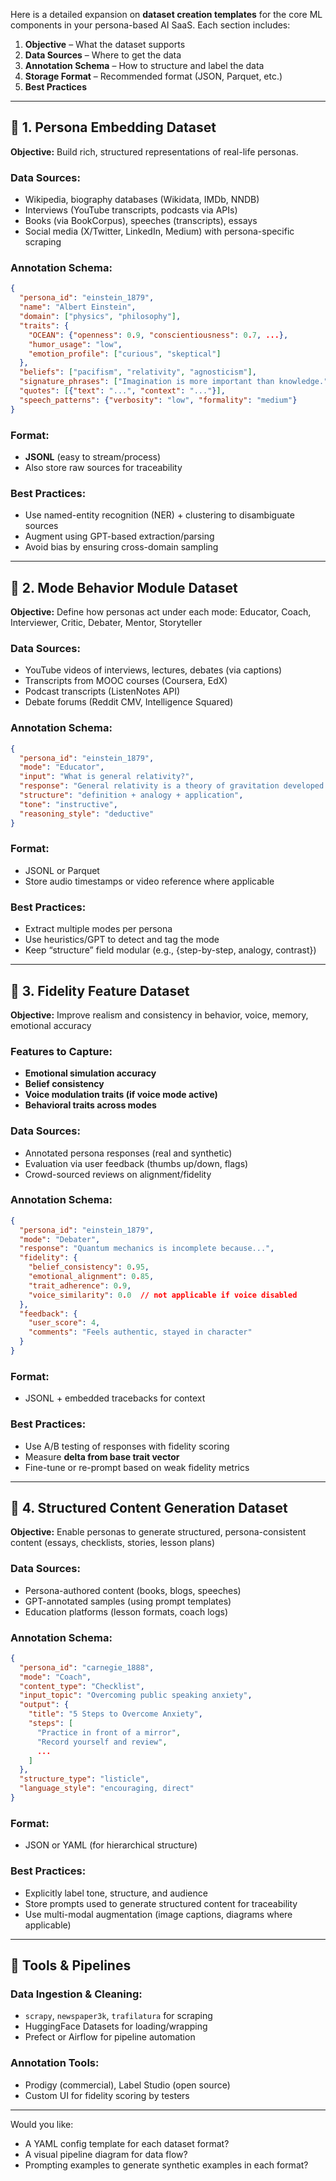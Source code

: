 Here is a detailed expansion on **dataset creation templates** for the core ML components in your persona-based AI SaaS. Each section includes:

1. **Objective** – What the dataset supports
2. **Data Sources** – Where to get the data
3. **Annotation Schema** – How to structure and label the data
4. **Storage Format** – Recommended format (JSON, Parquet, etc.)
5. **Best Practices**

---

## 🧠 1. Persona Embedding Dataset

**Objective:** Build rich, structured representations of real-life personas.

### Data Sources:

* Wikipedia, biography databases (Wikidata, IMDb, NNDB)
* Interviews (YouTube transcripts, podcasts via APIs)
* Books (via BookCorpus), speeches (transcripts), essays
* Social media (X/Twitter, LinkedIn, Medium) with persona-specific scraping

### Annotation Schema:

```json
{
  "persona_id": "einstein_1879",
  "name": "Albert Einstein",
  "domain": ["physics", "philosophy"],
  "traits": {
    "OCEAN": {"openness": 0.9, "conscientiousness": 0.7, ...},
    "humor_usage": "low",
    "emotion_profile": ["curious", "skeptical"]
  },
  "beliefs": ["pacifism", "relativity", "agnosticism"],
  "signature_phrases": ["Imagination is more important than knowledge."],
  "quotes": [{"text": "...", "context": "..."}],
  "speech_patterns": {"verbosity": "low", "formality": "medium"}
}
```

### Format:

* **JSONL** (easy to stream/process)
* Also store raw sources for traceability

### Best Practices:

* Use named-entity recognition (NER) + clustering to disambiguate sources
* Augment using GPT-based extraction/parsing
* Avoid bias by ensuring cross-domain sampling

---

## 🧠 2. Mode Behavior Module Dataset

**Objective:** Define how personas act under each mode: Educator, Coach, Interviewer, Critic, Debater, Mentor, Storyteller

### Data Sources:

* YouTube videos of interviews, lectures, debates (via captions)
* Transcripts from MOOC courses (Coursera, EdX)
* Podcast transcripts (ListenNotes API)
* Debate forums (Reddit CMV, Intelligence Squared)

### Annotation Schema:

```json
{
  "persona_id": "einstein_1879",
  "mode": "Educator",
  "input": "What is general relativity?",
  "response": "General relativity is a theory of gravitation developed...",
  "structure": "definition + analogy + application",
  "tone": "instructive",
  "reasoning_style": "deductive"
}
```

### Format:

* JSONL or Parquet
* Store audio timestamps or video reference where applicable

### Best Practices:

* Extract multiple modes per persona
* Use heuristics/GPT to detect and tag the mode
* Keep “structure” field modular (e.g., {step-by-step, analogy, contrast})

---

## 🧠 3. Fidelity Feature Dataset

**Objective:** Improve realism and consistency in behavior, voice, memory, emotional accuracy

### Features to Capture:

* **Emotional simulation accuracy**
* **Belief consistency**
* **Voice modulation traits (if voice mode active)**
* **Behavioral traits across modes**

### Data Sources:

* Annotated persona responses (real and synthetic)
* Evaluation via user feedback (thumbs up/down, flags)
* Crowd-sourced reviews on alignment/fidelity

### Annotation Schema:

```json
{
  "persona_id": "einstein_1879",
  "mode": "Debater",
  "response": "Quantum mechanics is incomplete because...",
  "fidelity": {
    "belief_consistency": 0.95,
    "emotional_alignment": 0.85,
    "trait_adherence": 0.9,
    "voice_similarity": 0.0  // not applicable if voice disabled
  },
  "feedback": {
    "user_score": 4,
    "comments": "Feels authentic, stayed in character"
  }
}
```

### Format:

* JSONL + embedded tracebacks for context

### Best Practices:

* Use A/B testing of responses with fidelity scoring
* Measure **delta from base trait vector**
* Fine-tune or re-prompt based on weak fidelity metrics

---

## 🧠 4. Structured Content Generation Dataset

**Objective:** Enable personas to generate structured, persona-consistent content (essays, checklists, stories, lesson plans)

### Data Sources:

* Persona-authored content (books, blogs, speeches)
* GPT-annotated samples (using prompt templates)
* Education platforms (lesson formats, coach logs)

### Annotation Schema:

```json
{
  "persona_id": "carnegie_1888",
  "mode": "Coach",
  "content_type": "Checklist",
  "input_topic": "Overcoming public speaking anxiety",
  "output": {
    "title": "5 Steps to Overcome Anxiety",
    "steps": [
      "Practice in front of a mirror",
      "Record yourself and review",
      ...
    ]
  },
  "structure_type": "listicle",
  "language_style": "encouraging, direct"
}
```

### Format:

* JSON or YAML (for hierarchical structure)

### Best Practices:

* Explicitly label tone, structure, and audience
* Store prompts used to generate structured content for traceability
* Use multi-modal augmentation (image captions, diagrams where applicable)

---

## 🚀 Tools & Pipelines

### Data Ingestion & Cleaning:

* `scrapy`, `newspaper3k`, `trafilatura` for scraping
* HuggingFace Datasets for loading/wrapping
* Prefect or Airflow for pipeline automation

### Annotation Tools:

* Prodigy (commercial), Label Studio (open source)
* Custom UI for fidelity scoring by testers

---

Would you like:

* A YAML config template for each dataset format?
* A visual pipeline diagram for data flow?
* Prompting examples to generate synthetic examples in each format?

